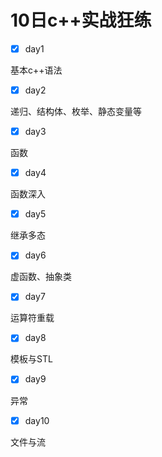 # 10日c++实战狂练

- [x] day1

基本c++语法

- [x] day2

递归、结构体、枚举、静态变量等

- [x] day3

函数

- [x] day4

函数深入

- [x] day5

继承多态

- [x] day6

虚函数、抽象类

- [x] day7

运算符重载

- [x] day8

模板与STL

- [x] day9

异常

- [x] day10

文件与流


